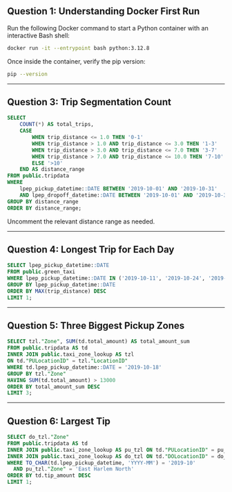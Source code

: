 ## Question 1: Understanding Docker First Run

Run the following Docker command to start a Python container with an interactive Bash shell:

```bash
docker run -it --entrypoint bash python:3.12.8
```

Once inside the container, verify the pip version:

```bash
pip --version
```

---

## Question 3: Trip Segmentation Count

```sql
SELECT
    COUNT(*) AS total_trips,
    CASE
        WHEN trip_distance <= 1.0 THEN '0-1'
        WHEN trip_distance > 1.0 AND trip_distance <= 3.0 THEN '1-3'
        WHEN trip_distance > 3.0 AND trip_distance <= 7.0 THEN '3-7'
        WHEN trip_distance > 7.0 AND trip_distance <= 10.0 THEN '7-10'
        ELSE '>10'
    END AS distance_range
FROM public.tripdata
WHERE
    lpep_pickup_datetime::DATE BETWEEN '2019-10-01' AND '2019-10-31'
    AND lpep_dropoff_datetime::DATE BETWEEN '2019-10-01' AND '2019-10-31'
GROUP BY distance_range
ORDER BY distance_range;
```

Uncomment the relevant distance range as needed.

---

## Question 4: Longest Trip for Each Day

```sql
SELECT lpep_pickup_datetime::DATE
FROM public.green_taxi
WHERE lpep_pickup_datetime::DATE IN ('2019-10-11', '2019-10-24', '2019-10-26', '2019-10-31')
GROUP BY lpep_pickup_datetime::DATE
ORDER BY MAX(trip_distance) DESC
LIMIT 1;
```

---

## Question 5: Three Biggest Pickup Zones

```sql
SELECT tzl."Zone", SUM(td.total_amount) AS total_amount_sum
FROM public.tripdata AS td
INNER JOIN public.taxi_zone_lookup AS tzl
ON td."PULocationID" = tzl."LocationID"
WHERE td.lpep_pickup_datetime::DATE = '2019-10-18'
GROUP BY tzl."Zone"
HAVING SUM(td.total_amount) > 13000
ORDER BY total_amount_sum DESC
LIMIT 3;
```

---

## Question 6: Largest Tip

```sql
SELECT do_tzl."Zone"
FROM public.tripdata AS td
INNER JOIN public.taxi_zone_lookup AS pu_tzl ON td."PULocationID" = pu_tzl."LocationID"
INNER JOIN public.taxi_zone_lookup AS do_tzl ON td."DOLocationID" = do_tzl."LocationID"
WHERE TO_CHAR(td.lpep_pickup_datetime, 'YYYY-MM') = '2019-10'
  AND pu_tzl."Zone" = 'East Harlem North'
ORDER BY td.tip_amount DESC
LIMIT 1;
```

